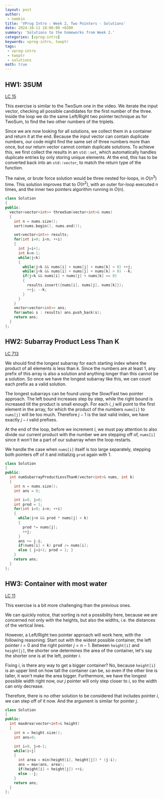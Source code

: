 ```yaml
---
layout: post
author:
 - nemkin
title: 'VProg Intro : Week 2, Two Pointers - Solutions'
date: 2024-10-11 18:00:00 +0200
summary: 'Solutions to the homeworks from Week 2.'
categories: [vprog-intro]
keywords: vprog-intro, twoptr
tags:
 - vprog-intro
 - twoptr
 - solutions
math: true
---
```


## HW1: 3SUM

[LC 15](https://leetcode.com/problems/3sum)

This exercise is similar to the TwoSum one in the video. We iterate 
the input vector, checking all possible candidates for the first number
of the three. Inside the loop we do the same Left/Right two pointer
technique as for TwoSum, to find the two other numbers of the triplets.

Since we are now looking for all solutions, we collect them
in a container and return it at the end. Because the input vector
can contain duplicate numbers, our code might find the same
set of three numbers more than once, but our return vector
cannot contain duplicate solutions. To achieve this, we first
collect the results in an `std::set`, which automatically handles
duplicate entries by only storing unique elements. At the end,
this has to be converted back into an `std::vector`, to match the
return type of the function.

The naive, or brute force solution would be three nested for-loops,
in $O(n^3)$ time. This solution improves that to $O(n^2)$, with an
outer for-loop executed $n$ times, and the inner two pointers
algorithm running in $O(n)$.

```cpp
class Solution
{
public:
  vector<vector<int>> threeSum(vector<int>& nums)
  {
    int n = nums.size();
    sort(nums.begin(), nums.end());

    set<vector<int>> results;
    for(int i=0; i<n; ++i)
    {
      int j=i+1;
      int k=n-1;
      while(j<k)
      {
        while(j<k && nums[i] + nums[j] + nums[k] < 0) ++j;
        while(j<k && nums[i] + nums[j] + nums[k] > 0) --k;
        if(j<k && nums[i] + nums[j] + nums[k] == 0)
        {
          results.insert({nums[i], nums[j], nums[k]});
          ++j; --k;
        }
      }
    }
    vector<vector<int>> ans;
    for(auto& s : results) ans.push_back(s);
    return ans;
  }
};
```

## HW2: Subarray Product Less Than K

[LC 713](https://leetcode.com/problems/subarray-product-less-than-k)

We should find the longest subarray for each starting index where the product
of all elements is less than $k$. Since the numbers are at least $1$, any
prefix of this array is also a solution and anything longer than this cannot
be a solution. So once we have the longest subarray like this, we can count
each prefix as a valid solution.

The longest subarrays can be found using the Slow/Fast two pointer approach.
The left bound increases step by step, while the right bound is increased till
the product is small enough. For each $i$, $j$ will point to the first element
in the array, for which the product of the numbers `nums[i]` to `nums[j]` will
be too much. Therefore $j-1$ is the last valid index, we have exactly $j-i$
valid prefixes.

At the end of the loop, before we increment $i$, we must pay attention to also
divide our current product with the number we are stepping off of, `nums[i]`
since it won't be a part of our subarray when the loop restarts.

We handle the case when `nums[i]` itself is too large separately, stepping
both pointers off of it and initializig `prod` again with $1$.

```cpp
class Solution
{
public:
  int numSubarrayProductLessThanK(vector<int>& nums, int k)
  {
    int n = nums.size();
    int ans = 0;

    int i=0, j=0;
    int prod = 1;
    for(int i=0; i<n; ++i)
    {
      while(j<n && prod * nums[j] < k)
      {
        prod *= nums[j];
        ++j;
      }
      ans += j-i;
      if(nums[i] < k) prod /= nums[i];
      else { j=i+1; prod = 1; }
    }
    return ans;
  }
};
```

## HW3: Container with most water

[LC 11](https://leetcode.com/problems/container-with-most-water)

This exercise is a bit more challenging than the previous ones.

We can quickly notice, that sorting is not a possibility here, because we
are concerned not only with the heights, but also the widths, i.e. the
distances of the vertical lines.

However, a Left/Right two pointer approach will work here, with the following
reasoning: Start out with the widest possible container, the left pointer $i=0$
and the right pointer $j=n-1$. Between `height[i]` and `height[j]`, the shorter
one determines the area of the container, let's say the shorter one is at the
left, pointer $i$.

Fixing $i$, is there any way to get a bigger container? No, because `height[i]`
is an upper limit on how tall the container can be, so even if the other line
is taller, it won't make the area bigger. Furthermore, we have the longest
possible width right now, our $j$ pointer will only step closer to $i$, so
the width can only decrease.

Therefore, there is no other solution to be considered that includes pointer $i$,
we can step off of it now. And the argument is similar for pointer $j$.

```cpp
class Solution
{
public:
  int maxArea(vector<int>& height)
  {
    int n = height.size();
    int ans=0;

    int i=0, j=n-1;
    while(i<j)
    {
      int area = min(height[i], height[j]) * (j-i);
      ans = max(ans, area);
      if(height[i] < height[j]) ++i;
      else --j;
    }
    return ans;
  }
};
```